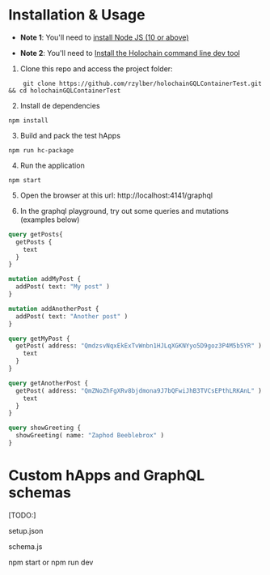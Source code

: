 [install-node]: https://nodejs.org/en/download/
[install-holochain]: https://developer.holochain.org/start.html

# Installation & Usage

* **Note 1**: You'll need to [install Node JS (10 or above)][install-node]

* **Note 2**: You'll need to [Install the Holochain command line dev tool][install-holochain]

1. Clone this repo and access the project folder:
```shell
    git clone https://github.com/rzylber/holochainGQLContainerTest.git && cd holochainGQLContainerTest
```

2. Install de dependencies
``` shell
npm install
```

3. Build and pack the test hApps

``` shell
npm run hc-package
```

4. Run the application

``` shell
npm start
```

5. Open the browser at this url: http://localhost:4141/graphql

6. In the graphql playground, try out some queries and mutations (examples below)
```graphql
query getPosts{
  getPosts {
    text
  }
}

mutation addMyPost {
  addPost( text: "My post" )
}

mutation addAnotherPost {
  addPost( text: "Another post" )
}

query getMyPost {
  getPost( address: "QmdzsvNqxEkExTvWnbn1HJLqXGKNYyo5D9goz3P4M5b5YR" ) {
    text
  }
}

query getAnotherPost {
  getPost( address: "QmZNoZhFgXRv8bjdmona9J7bQFwiJhB3TVCsEPthLRKAnL" ) {
    text
  }
}

query showGreeting {
  showGreeting( name: "Zaphod Beeblebrox" )
}
```

# Custom hApps and GraphQL schemas

[TODO:]

setup.json

schema.js

npm start or npm run dev
